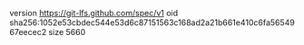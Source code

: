 version https://git-lfs.github.com/spec/v1
oid sha256:1052e53cbdec544e53d6c87151563c168ad2a21b661e410c6fa5654967eecec2
size 5660

